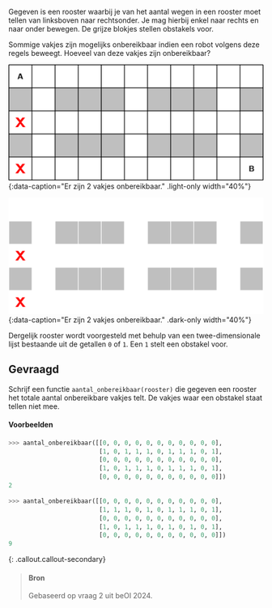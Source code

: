 Gegeven is een rooster waarbij je van het aantal wegen in een rooster moet tellen van linksboven naar rechtsonder. Je mag hierbij enkel naar rechts en naar onder bewegen. De grijze blokjes stellen obstakels voor.

Sommige vakjes zijn mogelijks onbereikbaar indien een robot volgens deze regels beweegt. Hoeveel van deze vakjes zijn onbereikbaar?

![Er zijn 2 vakjes onbereikbaar.](media/image.png "Er zijn 2 vakjes onbereikbaar."){:data-caption="Er zijn 2 vakjes onbereikbaar." .light-only width="40%"}

![Er zijn 2 vakjes onbereikbaar.](media/image_dark.png "Er zijn 2 vakjes onbereikbaar."){:data-caption="Er zijn 2 vakjes onbereikbaar." .dark-only width="40%"}

Dergelijk rooster wordt voorgesteld met behulp van een twee-dimensionale lijst bestaande uit de getallen `0` of `1`. Een `1` stelt een obstakel voor.

## Gevraagd
Schrijf een functie `aantal_onbereikbaar(rooster)` die gegeven een rooster het totale aantal onbereikbare vakjes telt. De vakjes waar een obstakel staat tellen niet mee.

#### Voorbeelden

```python
>>> aantal_onbereikbaar([[0, 0, 0, 0, 0, 0, 0, 0, 0, 0, 0], 
                         [1, 0, 1, 1, 1, 0, 1, 1, 1, 0, 1], 
                         [0, 0, 0, 0, 0, 0, 0, 0, 0, 0, 0], 
                         [1, 0, 1, 1, 1, 0, 1, 1, 1, 0, 1],
                         [0, 0, 0, 0, 0, 0, 0, 0, 0, 0, 0]])
2
```

```python
>>> aantal_onbereikbaar([[0, 0, 0, 0, 0, 0, 0, 0, 0, 0, 0], 
                         [1, 1, 1, 0, 1, 0, 1, 1, 1, 0, 1], 
                         [0, 0, 0, 0, 0, 0, 0, 0, 0, 0, 0], 
                         [1, 0, 1, 1, 1, 0, 1, 0, 1, 0, 1],
                         [0, 0, 0, 0, 0, 0, 0, 0, 0, 0, 0]])
9
```

{: .callout.callout-secondary}
>#### Bron
> Gebaseerd op vraag 2 uit beOI 2024.
